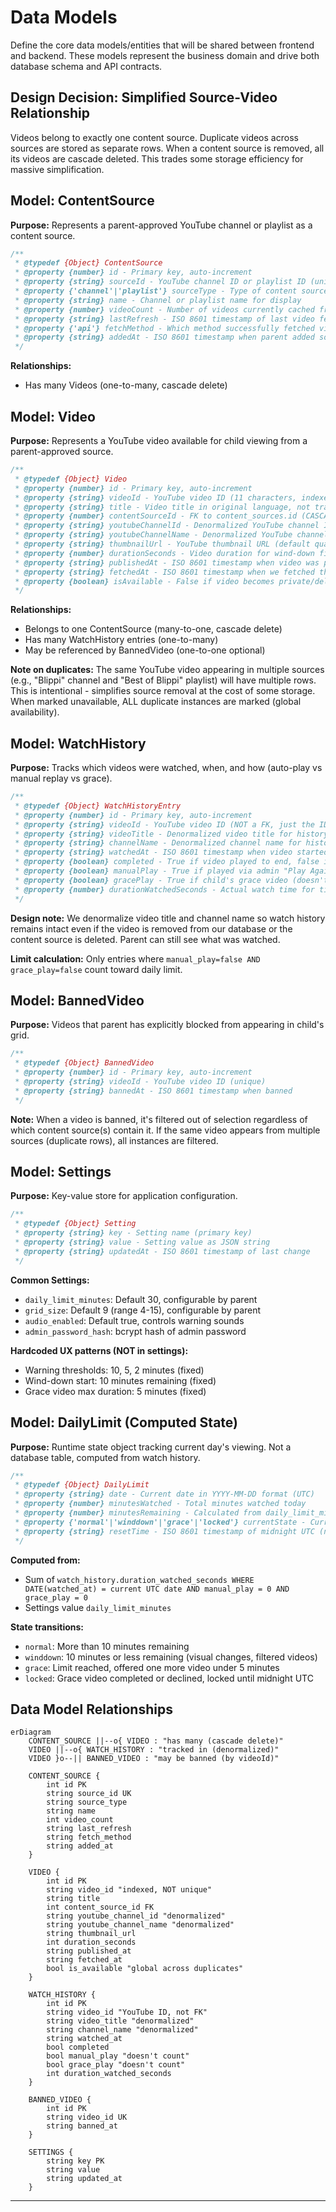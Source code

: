 # Data Models

Define the core data models/entities that will be shared between frontend and backend. These models represent the business domain and drive both database schema and API contracts.

## Design Decision: Simplified Source-Video Relationship

Videos belong to exactly one content source. Duplicate videos across sources are stored as separate rows. When a content source is removed, all its videos are cascade deleted. This trades some storage efficiency for massive simplification.

## Model: ContentSource

**Purpose:** Represents a parent-approved YouTube channel or playlist as a content source.

```javascript
/**
 * @typedef {Object} ContentSource
 * @property {number} id - Primary key, auto-increment
 * @property {string} sourceId - YouTube channel ID or playlist ID (unique)
 * @property {'channel'|'playlist'} sourceType - Type of content source
 * @property {string} name - Channel or playlist name for display
 * @property {number} videoCount - Number of videos currently cached from this source
 * @property {string} lastRefresh - ISO 8601 timestamp of last video fetch
 * @property {'api'} fetchMethod - Which method successfully fetched videos
 * @property {string} addedAt - ISO 8601 timestamp when parent added source
 */
```

**Relationships:**
- Has many Videos (one-to-many, cascade delete)

## Model: Video

**Purpose:** Represents a YouTube video available for child viewing from a parent-approved source.

```javascript
/**
 * @typedef {Object} Video
 * @property {number} id - Primary key, auto-increment
 * @property {string} videoId - YouTube video ID (11 characters, indexed but NOT unique - allows duplicates across sources)
 * @property {string} title - Video title in original language, not translated
 * @property {number} contentSourceId - FK to content_sources.id (CASCADE DELETE)
 * @property {string} youtubeChannelId - Denormalized YouTube channel ID (NOT a FK to our tables)
 * @property {string} youtubeChannelName - Denormalized YouTube channel name (NOT a FK to our tables)
 * @property {string} thumbnailUrl - YouTube thumbnail URL (default quality)
 * @property {number} durationSeconds - Video duration for wind-down filtering
 * @property {string} publishedAt - ISO 8601 timestamp when video was published on YouTube
 * @property {string} fetchedAt - ISO 8601 timestamp when we fetched this metadata
 * @property {boolean} isAvailable - False if video becomes private/deleted/region-locked (global across all duplicate instances)
 */
```

**Relationships:**
- Belongs to one ContentSource (many-to-one, cascade delete)
- Has many WatchHistory entries (one-to-many)
- May be referenced by BannedVideo (one-to-one optional)

**Note on duplicates:** The same YouTube video appearing in multiple sources (e.g., "Blippi" channel and "Best of Blippi" playlist) will have multiple rows. This is intentional - simplifies source removal at the cost of some storage. When marked unavailable, ALL duplicate instances are marked (global availability).

## Model: WatchHistory

**Purpose:** Tracks which videos were watched, when, and how (auto-play vs manual replay vs grace).

```javascript
/**
 * @typedef {Object} WatchHistoryEntry
 * @property {number} id - Primary key, auto-increment
 * @property {string} videoId - YouTube video ID (NOT a FK, just the ID string for flexibility)
 * @property {string} videoTitle - Denormalized video title for history display
 * @property {string} channelName - Denormalized channel name for history display
 * @property {string} watchedAt - ISO 8601 timestamp when video started playing
 * @property {boolean} completed - True if video played to end, false if ESC pressed
 * @property {boolean} manualPlay - True if played via admin "Play Again", false if child selection (doesn't count toward limit)
 * @property {boolean} gracePlay - True if child's grace video (doesn't count toward limit)
 * @property {number} durationWatchedSeconds - Actual watch time for time limit accounting
 */
```

**Design note:** We denormalize video title and channel name so watch history remains intact even if the video is removed from our database or the content source is deleted. Parent can still see what was watched.

**Limit calculation:** Only entries where `manual_play=false AND grace_play=false` count toward daily limit.

## Model: BannedVideo

**Purpose:** Videos that parent has explicitly blocked from appearing in child's grid.

```javascript
/**
 * @typedef {Object} BannedVideo
 * @property {number} id - Primary key, auto-increment
 * @property {string} videoId - YouTube video ID (unique)
 * @property {string} bannedAt - ISO 8601 timestamp when banned
 */
```

**Note:** When a video is banned, it's filtered out of selection regardless of which content source(s) contain it. If the same video appears from multiple sources (duplicate rows), all instances are filtered.

## Model: Settings

**Purpose:** Key-value store for application configuration.

```javascript
/**
 * @typedef {Object} Setting
 * @property {string} key - Setting name (primary key)
 * @property {string} value - Setting value as JSON string
 * @property {string} updatedAt - ISO 8601 timestamp of last change
 */
```

**Common Settings:**
- `daily_limit_minutes`: Default 30, configurable by parent
- `grid_size`: Default 9 (range 4-15), configurable by parent
- `audio_enabled`: Default true, controls warning sounds
- `admin_password_hash`: bcrypt hash of admin password

**Hardcoded UX patterns (NOT in settings):**
- Warning thresholds: 10, 5, 2 minutes (fixed)
- Wind-down start: 10 minutes remaining (fixed)
- Grace video max duration: 5 minutes (fixed)

## Model: DailyLimit (Computed State)

**Purpose:** Runtime state object tracking current day's viewing. Not a database table, computed from watch history.

```javascript
/**
 * @typedef {Object} DailyLimit
 * @property {string} date - Current date in YYYY-MM-DD format (UTC)
 * @property {number} minutesWatched - Total minutes watched today
 * @property {number} minutesRemaining - Calculated from daily_limit_minutes setting
 * @property {'normal'|'winddown'|'grace'|'locked'} currentState - Current session state
 * @property {string} resetTime - ISO 8601 timestamp of midnight UTC (next reset)
 */
```

**Computed from:**
- Sum of `watch_history.duration_watched_seconds WHERE DATE(watched_at) = current UTC date AND manual_play = 0 AND grace_play = 0`
- Settings value `daily_limit_minutes`

**State transitions:**
- `normal`: More than 10 minutes remaining
- `winddown`: 10 minutes or less remaining (visual changes, filtered videos)
- `grace`: Limit reached, offered one more video under 5 minutes
- `locked`: Grace video completed or declined, locked until midnight UTC

## Data Model Relationships

```mermaid
erDiagram
    CONTENT_SOURCE ||--o{ VIDEO : "has many (cascade delete)"
    VIDEO ||--o{ WATCH_HISTORY : "tracked in (denormalized)"
    VIDEO }o--|| BANNED_VIDEO : "may be banned (by videoId)"
    
    CONTENT_SOURCE {
        int id PK
        string source_id UK
        string source_type
        string name
        int video_count
        string last_refresh
        string fetch_method
        string added_at
    }
    
    VIDEO {
        int id PK
        string video_id "indexed, NOT unique"
        string title
        int content_source_id FK
        string youtube_channel_id "denormalized"
        string youtube_channel_name "denormalized"
        string thumbnail_url
        int duration_seconds
        string published_at
        string fetched_at
        bool is_available "global across duplicates"
    }
    
    WATCH_HISTORY {
        int id PK
        string video_id "YouTube ID, not FK"
        string video_title "denormalized"
        string channel_name "denormalized"
        string watched_at
        bool completed
        bool manual_play "doesn't count"
        bool grace_play "doesn't count"
        int duration_watched_seconds
    }
    
    BANNED_VIDEO {
        int id PK
        string video_id UK
        string banned_at
    }
    
    SETTINGS {
        string key PK
        string value
        string updated_at
    }
```

---

